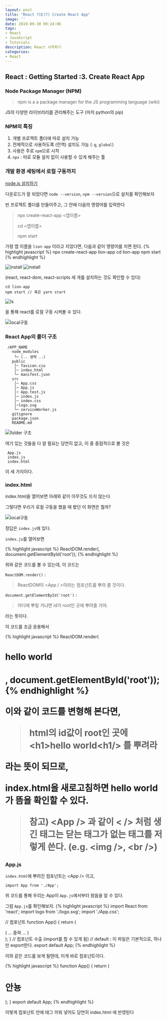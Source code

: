 ```yaml
---
layout: post
title: "React 기초(7) Create React App"
image: ''
date: 2019-09-30 09:24:06
tags: 
- React
- JavaScript
- Tutorials
description: React 시작하기 
categories:
- React
---
```


## React : Getting Started :3. Create React App

### Node Package Manager (NPM)


> npm is a a package manager for the JS programming language (wiki)

JS의 다양한 라이브러리를 관리해주는 도구 (마치 python의 pip)

### NPM의 특징

1. 개별 프로젝트 폴더에 따로 설치 가능
2. 전체적으로 사용하도록 (전역) 설치도 가능 (`-g`, `global`)
3. 사용은 주로 `npm`으로 시작 
4. `npx` : 따로 모듈 설치 없이 사용할 수 있게 해주는 툴

### 개발 환경 세팅에서 로컬 구동까지

[node.js 설치하기](https://nodejs.org/ko/download/)

다운로드가 잘 되었다면 `node --version`, `npm --version`으로 설치를 확인해보자

빈 프로젝트 폴더를 만들어주고, 그 안에 다음의 명령어를 입력한다

>    npx create-react-app <앱이름>
>
>    cd <앱이름>
>
>    npm start

가령 앱 이름을 `lion-app` 이라고 지었다면, 다음과 같이 명령어를 치면 된다.
{% highlight javascript %}
 npx create-react-app lion-app
 cd lion-app
 npm start
{% endhighlight %}


![install](/assets/img/react/2/3/install.png)
![install](/assets/img/react/2/3/install2.png)

(react, react-dom, react-scripts 세 개를 설치하는 것도 확인할 수 있다)

    cd lion-app
    npm start // 혹은 yarn start

![ls](/assets/img/react/2/3/ls.png)

을 통해 react를 로컬 구동 시켜볼 수 있다.

![local구동](/assets/img/react/2/3/local.png)


### React App의 폴더 구조

```
 /APP_NAME
   node_modules
    └─ (.. 생략 ..)
   public  
    │─ favicon.cio
    │─ index.html
    └─ manifest.json
   src
    │─ App.css
    │─ App.js
    │─ App.test.js
    │─ index.js
    │─ index.css
    │─logo.svg
    └─ serviceWorker.js
   gitignore
   package.json
   README.md
```
![folder 구조](/assets/img/react/2/3/folder1.png)

여기 있는 것들을 다 알 필요는 당연히 없고,
이 중 중점적으로 볼 것은 

     App.js
     index.js
     index.html

이 세 가지이다.

### index.html
index.html을 열어보면 아래와 같이 아무것도 뜨지 않는다

그렇다면 우리가 로컬 구동을 했을 때 봤던 이 화면은 뭘까?

![local구동](/assets/img/react/2/3/local.png)

정답은 `index.js`에 있다.

`index.js`를 열어보면 

{% highlight javascript %}
    ReactDOM.render(<App />, document.getElementById('root'));
{% endhighlight %}

위와 같은 코드를 볼 수 있는데, 이 코드는 

`ReactDOM.render()` : 

> ReactDOM이 <App / >이라는 컴포넌트를 뿌려 줄 것이다.

`document.getElementById('root')` : 

> 어디에 뿌릴 거냐면 Id가 root인 곳에 뿌려줄 거야.

라는 뜻이다.

이 코드를 조금 응용해서 

{% highlight javascript %}
    ReactDOM.render(<h1>hello world<h1/>, document.getElementById('root'));
{% endhighlight %}

이와 같이 코드를 변형해 본다면, 

> html의 id값이 root인 곳에 \<h1>hello world\<h1/> 를 뿌려라

라는 뜻이 되므로,

index.html을 새로고침하면 hello world가 뜸을 확인할 수 있다.

> 참고) \<App /> 과 같이 <  /> 처럼 생긴 태그는 닫는 태그가 없는 태그를 저렇게 쓴다. (e.g. \<img />, \<br />)


### App.js

`index.html`에 뿌려진 컴포넌트는 \<App /> 이고,

    import App from './App';
위 코드를 통해 우리는 App이 `App.js`에서부터 왔음을 알 수 있다.

그럼 `App.js`를 확인해보자.
{% highlight javascript %}
import  React  from  'react';
import  logo  from  './logo.svg';
import  './App.css';

// 컴포넌트
function  App() {
    return (
        <div  className="App">
            ( ... 중략 ... )
        </div>
    );
}
// 컴포넌트 수출 (import를 할 수 있게 됨)
// default : 이 파일은 기본적으로, 하나만 export한다.
export default App;
{% endhighlight %}


이와 같은 코드를 보게 될텐데, 이게 바로 컴포넌트이다.

{% highlight javascript %}
function  App() {
    return (
        <div  className="App">
            <h1> 안뇽 </h1>
        </div>
    );
}
export default App;
{% endhighlight %}

이렇게 컴포넌트 안에 태그 끼워 넣어도 당연히 index.html 에 반영된다
